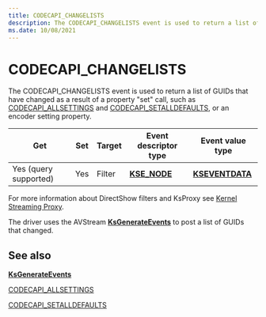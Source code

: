```yaml
---
title: CODECAPI_CHANGELISTS
description: The CODECAPI_CHANGELISTS event is used to return a list of GUIDs that have changed.
ms.date: 10/08/2021
---
```


# CODECAPI_CHANGELISTS

The CODECAPI_CHANGELISTS event is used to return a list of GUIDs that have changed as a result of a property "set" call, such as [CODECAPI_ALLSETTINGS](codecapi-allsettings.md) and [CODECAPI_SETALLDEFAULTS](codecapi-setalldefaults.md), or an encoder setting property.

| Get | Set | Target | Event descriptor type | Event value type |
|--|--|--|--|--|
| Yes (query supported) | Yes | Filter | [**KSE_NODE**](/windows-hardware/drivers/ddi/ks/ns-ks-kse_node) | [**KSEVENTDATA**](/windows-hardware/drivers/ddi/ks/ns-ks-kseventdata) |

For more information about DirectShow filters and KsProxy see [Kernel Streaming Proxy](/windows-hardware/drivers/ddi/_stream/index).

The driver uses the AVStream [**KsGenerateEvents**](/windows-hardware/drivers/ddi/ks/nf-ks-ksgenerateevents) to post a list of GUIDs that changed.

## See also

[**KsGenerateEvents**](/windows-hardware/drivers/ddi/ks/nf-ks-ksgenerateevents)

[CODECAPI_ALLSETTINGS](codecapi-allsettings.md)

[CODECAPI_SETALLDEFAULTS](codecapi-setalldefaults.md)
